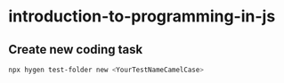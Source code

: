 # introduction-to-programming-in-js

## Create new coding task

```sh
npx hygen test-folder new <YourTestNameCamelCase>
```
